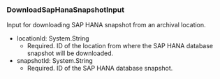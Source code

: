 ### DownloadSapHanaSnapshotInput
Input for downloading SAP HANA snapshot from an archival location.

- locationId: System.String
  - Required. ID of the location from where the SAP HANA database snapshot will be downloaded.
- snapshotId: System.String
  - Required. ID of the SAP HANA database snapshot.
